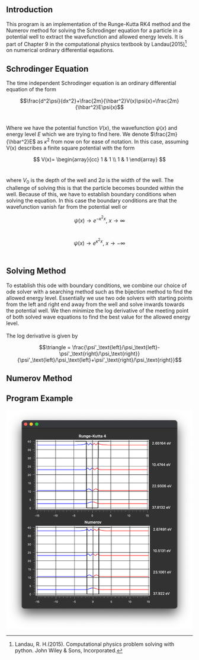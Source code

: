 ## Introduction
This program is an implementation of the Runge-Kutta RK4 method and the Numerov method for solving the Schrodinger equation for a particle in a potential well to extract the wavefunction and allowed energy levels. It is part of Chapter 9 in the computational physics textbook by Landau(2015)[^1] on numerical ordinary differential eqautions.

[^1]: Landau, R. H.(2015). Computational physics problem solving with python. John Wiley & Sons, Incorporated.

## Schrodinger Equation

The time independent Schrodinger equation is an ordinary differential equation of the form<br/>

$$\frac{d^2\psi}{dx^2}+\frac{2m}{\hbar^2}V(x)\psi(x)=\frac{2m}{\hbar^2}E\psi(x)$$
<br/>

Where we have the potential function $V(x)$, the wavefunction $\psi(x)$ and energy level $E$ which we are trying to find here. We denote $\frac{2m}{\hbar^2}E$ as $\kappa^2$ from now on for ease of notation. In this case, assuming V(x) describes a finite square potential with the form <br/>

$$
V(x)=  
\begin{array}{cc}
    1 & 1 \\
    1 & 1
\end{array}
$$
<br/>

where $V_0$ is the depth of the well and $2a$ is the width of the well. The challenge of solving this is that the particle becomes bounded within the well. Because of this, we have to establish boundary conditions when solving the equation. In this case the boundary conditions are that the wavefunction vanish far from the potential well or<br/>

$$\psi(x)\to e^{-\kappa^2x},\ x\to\infty$$
<br/>

$$\psi(x)\to e^{\kappa^2x},\ x\to-\infty$$
<br/>

## Solving Method
To establish this ode with boundary conditions, we combine our choice of ode solver with a searching method such as the bijection method to find the allowed energy level. Essentially we use two ode solvers with starting points from the left and right end away from the well and solve inwards towards the potential well. We then minimize the log derivative of the meeting point of both solved wave equations to find the best value for the allowed energy level.<br/>
<br/>
The log derivative is given by<br/>

$$\triangle = \frac{\psi'_\text{left}/\psi_\text{left}-\psi'_\text{right}/\psi_\text{right}}{\psi'_\text{left}/\psi_\text{left}+\psi'_\text{right}/\psi_\text{right}}$$
## Numerov Method

## Program Example
![img](media/program.png)